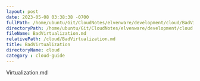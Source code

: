 ```yaml
---
layout: post
date: 2023-05-08 03:38:38 -0700
fullPath: /home/ubuntu/Git/CloudNotes/elvenware/development/cloud/BadVirtualization.md
directoryPath: /home/ubuntu/Git/CloudNotes/elvenware/development/cloud
fileName: BadVirtualization.md
relativePath: /cloud/BadVirtualization.md
title: BadVirtualization
directoryName: cloud
category : cloud-guide
---
```


Virtualization.md